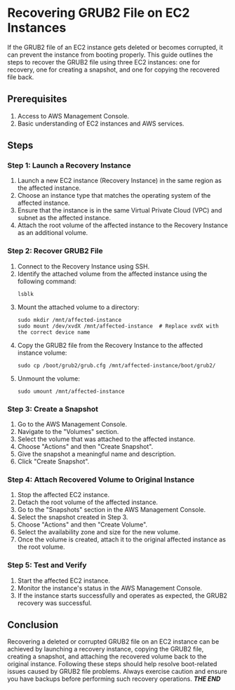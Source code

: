 # Recovering GRUB2 File on EC2 Instances

If the GRUB2 file of an EC2 instance gets deleted or becomes corrupted, it can prevent the instance from booting properly. This guide outlines the steps to recover the GRUB2 file using three EC2 instances: one for recovery, one for creating a snapshot, and one for copying the recovered file back.

## Prerequisites

1. Access to AWS Management Console.
2. Basic understanding of EC2 instances and AWS services.

## Steps

### Step 1: Launch a Recovery Instance

1. Launch a new EC2 instance (Recovery Instance) in the same region as the affected instance.
2. Choose an instance type that matches the operating system of the affected instance.
3. Ensure that the instance is in the same Virtual Private Cloud (VPC) and subnet as the affected instance.
4. Attach the root volume of the affected instance to the Recovery Instance as an additional volume.

### Step 2: Recover GRUB2 File

1. Connect to the Recovery Instance using SSH.
2. Identify the attached volume from the affected instance using the following command:
   ```
   lsblk
   ```
3. Mount the attached volume to a directory:
   ```
   sudo mkdir /mnt/affected-instance
   sudo mount /dev/xvdX /mnt/affected-instance  # Replace xvdX with the correct device name
   ```
4. Copy the GRUB2 file from the Recovery Instance to the affected instance volume:
   ```
   sudo cp /boot/grub2/grub.cfg /mnt/affected-instance/boot/grub2/
   ```
5. Unmount the volume:
   ```
   sudo umount /mnt/affected-instance
   ```

### Step 3: Create a Snapshot

1. Go to the AWS Management Console.
2. Navigate to the "Volumes" section.
3. Select the volume that was attached to the affected instance.
4. Choose "Actions" and then "Create Snapshot".
5. Give the snapshot a meaningful name and description.
6. Click "Create Snapshot".

### Step 4: Attach Recovered Volume to Original Instance

1. Stop the affected EC2 instance.
2. Detach the root volume of the affected instance.
3. Go to the "Snapshots" section in the AWS Management Console.
4. Select the snapshot created in Step 3.
5. Choose "Actions" and then "Create Volume".
6. Select the availability zone and size for the new volume.
7. Once the volume is created, attach it to the original affected instance as the root volume.

### Step 5: Test and Verify

1. Start the affected EC2 instance.
2. Monitor the instance's status in the AWS Management Console.
3. If the instance starts successfully and operates as expected, the GRUB2 recovery was successful.

## Conclusion

Recovering a deleted or corrupted GRUB2 file on an EC2 instance can be achieved by launching a recovery instance, copying the GRUB2 file, creating a snapshot, and attaching the recovered volume back to the original instance. Following these steps should help resolve boot-related issues caused by GRUB2 file problems. Always exercise caution and ensure you have backups before performing such recovery operations.
                           ***THE END***
                           
